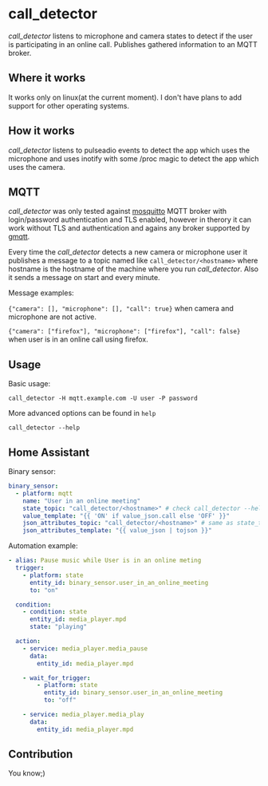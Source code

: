 # call_detector

_call_detector_ listens to microphone and camera states to detect if the user is participating in an online call.
Publishes gathered information to an MQTT broker.

## Where it works

It works only on linux(at the current moment). I don't have plans to add support for other operating systems.

## How it works

_call_detector_ listens to pulseadio events to detect the app which uses the microphone and uses inotify with
some /proc magic to detect the app which uses the camera.

## MQTT

_call_detector_ was only tested against [mosquitto](https://mosquitto.org/) MQTT broker with login/password authentication and TLS enabled, however in therory it can work without TLS and authentication and agains any broker supported by
[gmqtt](https://github.com/wialon/gmqtt).

Every time the _call_detector_ detects a new camera or microphone user it publishes a message to a topic named like
`call_detector/<hostname>` where hostname is the hostname of the machine where you run _call_detector_. Also it sends a message
on start and every minute.

Message examples:

`{"camera": [], "microphone": [], "call": true}` when camera and microphone are not active.

`{"camera": ["firefox"], "microphone": ["firefox"], "call": false}` when user is in an online call using firefox.

## Usage

Basic usage:

`call_detector -H mqtt.example.com -U user -P password`

More advanced options can be found in `help`

`call_detector --help`

## Home Assistant

Binary sensor:

```yaml
binary_sensor:
  - platform: mqtt
    name: "User in an online meeting"
    state_topic: "call_detector/<hostname>" # check call_detector --help to find the default topic for your computer
    value_template: "{{ 'ON' if value_json.call else 'OFF' }}"
    json_attributes_topic: "call_detector/<hostname>" # same as state_topic
    json_attributes_template: "{{ value_json | tojson }}"
```

Automation example:

```yaml
- alias: Pause music while User is in an online meting
  trigger:
    - platform: state
      entity_id: binary_sensor.user_in_an_online_meeting
      to: "on"

  condition:
    - condition: state
      entity_id: media_player.mpd
      state: "playing"

  action:
    - service: media_player.media_pause
      data:
        entity_id: media_player.mpd

    - wait_for_trigger:
        - platform: state
          entity_id: binary_sensor.user_in_an_online_meeting
          to: "off"

    - service: media_player.media_play
      data:
        entity_id: media_player.mpd
```

## Contribution

You know;)
